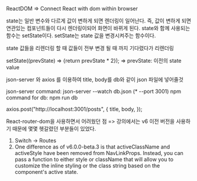 ReactDOM => Connect React with dom within browser

state는 일반 변수와 다르게 값이 변하게 되면 렌더링이 일어난다. 즉, 값이 변하게 되면 연관있는 컴포넌트들이 다시 렌더링이되어 화면이 바뀌게 된다. state와 함께 사용되는 함수는 setState이다. setState는 state 값을 변경시켜주는 함수이다.

state 값들을 리렌더링 할 때 값들이 전부 변경 될 때 까지 기다렸다가 리렌더링

setState((prevState) => {return prevState \* 2});
=> prevState: 이전의 state value

json-server 와 axios 를 이용하여 title, body를 db와 같이 json 파일에 넣어줄것

json-server command: json-server --watch db.json (\* --port 3001)
npm command for db: npm run db

axios.post("http://localhost:3001/posts", {
title,
body,
});

React-router-dom을 사용하면서 어려웠던 점
=> 강의에서는 v6 이전 버전을 사용하기 때문에 몇몇 헷갈렸던 부분들이 있었다.

1. Switch -> Routes
2. One difference as of v6.0.0-beta.3 is that activeClassName and activeStyle have been removed from NavLinkProps. Instead, you can pass a function to either style or className that will allow you to customize the inline styling or the class string based on the component's active state.
